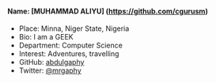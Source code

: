 #### Name: [MUHAMMAD ALIYU] (https://github.com/cgurusm) 
- Place: Minna, Niger State, Nigeria
- Bio: I am a GEEK
- Department: Computer Science 
- Interest: Adventures, travelling
- GitHub: [abdulgaphy](https://github.com/cgurusm )
- Twitter: [@mrgaphy](https://twitter.com/DR_CGURUSM)
